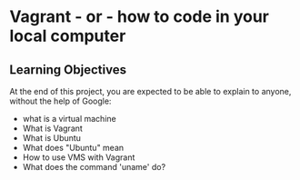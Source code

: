 # Vagrant - or - how to code in your local computer

## Learning Objectives

At the end of this project, you are expected to be able to explain to anyone, without the help of Google:
* what is a virtual machine
* What is Vagrant
* What is Ubuntu
* What does "Ubuntu" mean
* How to use VMS with Vagrant
* What does the command 'uname' do?
